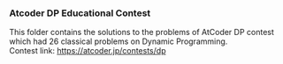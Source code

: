 ### Atcoder DP Educational Contest
This folder contains the solutions to the problems of AtCoder DP contest which had 26 classical problems on Dynamic Programming.</br>
Contest link: https://atcoder.jp/contests/dp
